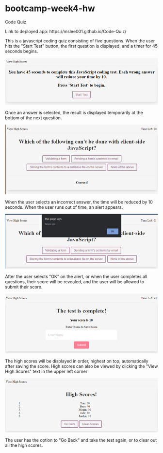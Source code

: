 # bootcamp-week4-hw
Code Quiz

<p>Link to deployed app: https://mslee001.github.io/Code-Quiz/ </p>

<p>This is a javascript coding quiz consisting of five questions. When the user hits the "Start Test" button, the first question is displayed, and a timer for 45 seconds begins. </p>

<img src="images/starttest.PNG">

<p> Once an answer is selected, the result is displayed temporarily at the bottom of the next question.</p>

<img src="images/question-w-result.PNG">

<p>When the user selects an incorrect answer, the time will be reduced by 10 seconds. When the user runs out of time, an alert appears. </p>

<img src="images/outoftime.PNG">

<p>After the user selects "OK" on the alert, or when the user completes all questions, their score will be revealed, and the user will be allowed to submit their score. </p>

<img src="images/testcomplete.PNG">

<p>The high scores will be displayed in order, highest on top, automatically after saving the score. High scores can also be viewed by clicking the "View High Scores" text in the upper left corner </p>

<img src="images/highscores.PNG">

<p>The user has the option to "Go Back" and take the test again, or to clear out all the high scores. </p>
